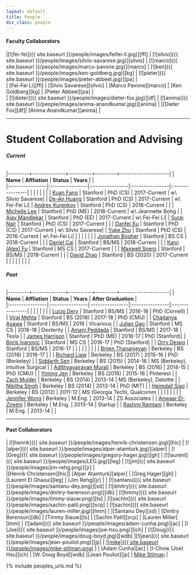 ```yaml
---
layout: default
title: People
div_class: people
---
```


#### **Faculty Collaborators**

|[![fei-fei]({{ site.baseurl }}/people/images/feifei-li.jpg)][ffl] | [![silvio]({{ site.baseurl }}/people/images/silvio-savarese.jpg)][silvio] | [![marco]({{ site.baseurl }}/people/images/marco-pavone.jpg)][marco] | [![ken]({{ site.baseurl }}/people/images/ken-goldberg.jpg)][kg] | [![pieter]({{ site.baseurl }}/people/images/pieter-abbeel.jpg)][pa] |  
| [Fei-Fei Li][ffl]  | [Silvio Savarese][silvio] | [Marco Pavone][marco] | [Ken Goldberg][kg]  | [Pieter Abbeel][pa] |  
| [![dieter]({{ site.baseurl }}/people/images/dieter-fox.jpg)][df] |  [![anima]({{ site.baseurl }}/people/images/anima-anandkumar.jpg)][anima] | 
|[Dieter Fox][df]| [Anima Anandkumar][anima] |   

--- 

# **Student Collaboration and Advising**

###### **Current**  

|---------+--------------+----------+---------+---------------------| 
| **Name**  | **Affliation** | **Status** | **Years** | |  
|:----------------|:----------------|:----------------|:----------------|:----------------|
|  |  |  |  | |
| [Kuan Fang](https://www.linkedin.com/in/kuanfang/) | Stanford | PhD (CS) | 2017-Current | w\ Silvio Savarese|
| [De-An Huang](http://ai.stanford.edu/~dahuang/) | Stanford | PhD (CS) | 2017-Current |  w\ Fei-Fei Li|
| [Andrey Kurenkov](http://www.andreykurenkov.com/) | Stanford | PhD (CS) | 2016-Current | |
| [Michelle Lee](https://www.linkedin.com/in/amichlee/) | Stanford | PhD (ME) | 2018-Current |  w\ Jeannette Bohg |
| [Ajay Mandlekar](http://cvgl.stanford.edu/people.html) | Stanford | PhD (EE) | 2017-Current |  w\ Fei-Fei Li|
| [Suraj Nair](https://surajnaircaltech.github.io/surajnair/) | Stanford | PhD (CS) | 2017-Current | |
| [Danfei Xu](http://cs.stanford.edu/~danfei/) | Stanford | PhD (CS) | 2017-Current |  w\ Silvio Savarese|
| [Yuke Zhu](https://web.stanford.edu/~yukez/) | Stanford | PhD (CS) | 2016-Current |  w\ Fei-Fei Li|
|  |  |  |  | |
| [Jonathan Booher](https://web.stanford.edu/~jaustinb/) | Stanford | BS CS | 2018-Current | |
| [Daniel Cai](https://www.linkedin.com/in/daniel-tianyi-cai/) | Stanford | BS/MS | 2018-Current | |
| [Kaiyi (Alex) Fu](https://www.linkedin.com/in/alexander-kaiyi-fu-a743067a/) | Stanford | MS CS | 2017-Current | |
| [Maxwell Spero](https://www.maxspero.com/) | Stanford | BS/MS | 2018-Current | |
| [David Zhao](http://dzhao.me/) | Stanford | BS (2020) | 2017-Current |  |
|  |  |  |  | |

###### **Past**  

|---------+--------------+----------+---------+---------------------| 
| **Name**  | **Affliation** | **Status** | **Years** | **After Graduation** |  
|:----------------|:----------------|:----------------|:----------------|:----------------|
|  |  |  |  | |
| [Lucio Dery](https://www.linkedin.com/in/lucio-dery/) | Stanford | BS/MS | 2016-18 | PhD (Cornell) |
| [Viraj Mehta](https://www.linkedin.com/in/virajrmehta/) | Stanford | BS (2018) | 2017-18 | PhD (CMU) |
| [Chaitanya Asawa](https://www.linkedin.com/in/casawa/) | Stanford | BS/MS | 2018 |  Vicarious |
| [Julian Gao](http://cvgl.stanford.edu/people.html) | Stanford | MS CS | 2016-18 | Dexterity |
| [Amani Peddada](https://www.linkedin.com/in/amani-peddada-5a8322106/) | Stanford | BS/MS | 2017-18 | Tesla |
| [James Harrison](http://web.stanford.edu/~jh2/) | Stanford | PhD (ME) | 2016-17 |  PhD (Stanford)|
| [Boris Ivanovic](http://www.borisivanovic.com/) | Stanford | MS CS | 2016-17 | PhD (Stanford) |
| [Orry Despo](https://www.linkedin.com/in/orion-despo-b745b393/) | Stanford | BS/MS | 2016-17 | |
|  |  |  |  | |
| [Brijen Thananjeyan](https://www.linkedin.com/in/brijen-thananjeyan-1762284a/) | Berkeley | BS (2018) | 2016-17 |  |
| [Richard Liaw](https://www.linkedin.com/in/richardliaw/) | Berkeley | BS (2017) | 2015-16 | PhD (Berkeley) |
| [Siddarth Sen](https://www.linkedin.com/in/siddarthsen/) | Berkeley | BS (2015) | 2014-16 | MS (Berkeley), Intuitive Surgical |
| [Adithyavairavan Murali](http://adithyamurali.com/) | Berkeley | BS (2016) | 2014-15 | PhD (CMU) |
| [Yiming Jen](https://www.linkedin.com/in/yiming-jen-60b042a7/) | Berkeley | BS (2016) | 2015-16 | Pinterest |
| [Zach Mulder](https://www.linkedin.com/in/zachary-mulder-40585368) | Berkeley | BS (2014) | 2013-14 | MS (Berkeley), Deloitte |
| [Nikitha Singh](http://www.nikhitasingh.com/) | Berkeley | BS (2014) | 2013-14 | PhD (MIT) |
| [Heimdall Siao](https://www.linkedin.com/in/heimdall-siao-0487444a/) | Berkeley | BS (2012) | 2011-12 | MS (Georgia Tech), Qualcomm |
|  |  |  |  | |
| [Jennifer Wong](https://www.linkedin.com/in/jenniferashleywong/) | Berkeley | M.Eng. | 2013-14 | ZS Associates |
| [Anwaar El-Zireeni](https://www.linkedin.com/in/azireeni) | Berkeley | M.Eng. | 2013-14 | Startup   |
| [Rashmi Ramtani](https://www.linkedin.com/in/rashmi-ramtani-45153475/) | Berkeley | M.Eng. | 2013-14 |  |


---

#### **Past Collaborators**

| [![henrik]({{ site.baseurl }}/people/images/henrik-christensen.jpg)][hic] |  [![alper]({{ site.baseurl }}/people/images/alper-atamturk.jpg)][alper] | [![Greg]({{ site.baseurl }}/people/images/gregory-hager.jpg)][gh] | [![laurent]({{ site.baseurl }}/people/images/LEG.jpg)][leg] | [![jim]({{ site.baseurl }}/people/images/jim-rehg.png)][jr] |  
|[Henrik Christensen][hic]| [Alper Atamturk][alper] |  [Greg Hager][gh] | [Laurent El Ghaoui][leg]  | [Jim Rehg][jr]  | 
| [![santanu]({{ site.baseurl }}/people/images/santanu-dey.png)][sd] | [![dmitry]({{ site.baseurl }}/people/images/dmitry-berenson.png)][db] | [![timmy]({{ site.baseurl }}/people/images/timmy-siauw.png)][ts] | [![sachin]({{ site.baseurl }}/people/images/sachin-patil.png)][scp] | [![sachin]({{ site.baseurl }}/people/images/lauren-miller.jpg)][lmm] |
|[Santanu Dey][sd]  |  [Dmitry Berenson][db]  | [Timmy Siauw][ts] | [Sachin Patil][scp] | [Lauren Miller][lmm]
| [![adam]({{ site.baseurl }}/people/images/adam-cunha.png)][ac] | [![Joe]({{ site.baseurl }}/people/images/joe-hsu.png)][ich] |  [![Doug]({{ site.baseurl }}/people/images/doug-boyd.jpg)][wdb] |[![jean]({{ site.baseurl }}/people/images/jean-pouliot.png)][jp] | [![mike]({{ site.baseurl }}/people/images/mike-stilman.png)](http://www.cc.gatech.edu/~mstilman/) | 
| [Adam Cunha][ac] | [I-Chow (Joe) Hsu][ich] |  [W. Doug Boyd][wdb] |[Jean Pouliot][jp] | [Mike Stilman](http://www.cc.gatech.edu/~mstilman/) |

<!-- 

#### **Clinical Collaborators**  

| [![adam]({{ site.baseurl }}/people/images/adam-cunha.png)][ac] | [![Joe]({{ site.baseurl }}/people/images/joe-hsu.png)][ich] |  [![Doug]({{ site.baseurl }}/people/images/doug-boyd.jpg)][wdb]|
| [Adam Cunha][ac] | [I-Chow (Joe) Hsu][ich] |  [W. Doug Boyd][wdb] |

---

#### **Collaborators Forever**

|[![jean]({{ site.baseurl }}/people/images/jean-pouliot.png)][jp] | [![mike]({{ site.baseurl }}/people/images/mike-stilman.png)](http://www.cc.gatech.edu/~mstilman/) | 
|[Jean Pouliot][jp] | [Mike Stilman](http://www.cc.gatech.edu/~mstilman/) |

-->



{% include peoples_urls.md %}